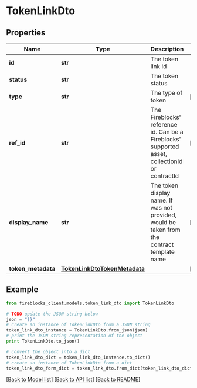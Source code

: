 # TokenLinkDto


## Properties

Name | Type | Description | Notes
------------ | ------------- | ------------- | -------------
**id** | **str** | The token link id | 
**status** | **str** | The token status | 
**type** | **str** | The type of token | [optional] 
**ref_id** | **str** | The Fireblocks&#39; reference id. Can be a Fireblocks&#39; supported asset, collectionId or contractId | [optional] 
**display_name** | **str** | The token display name. If was not provided, would be taken from the contract template name | [optional] 
**token_metadata** | [**TokenLinkDtoTokenMetadata**](TokenLinkDtoTokenMetadata.md) |  | [optional] 

## Example

```python
from fireblocks_client.models.token_link_dto import TokenLinkDto

# TODO update the JSON string below
json = "{}"
# create an instance of TokenLinkDto from a JSON string
token_link_dto_instance = TokenLinkDto.from_json(json)
# print the JSON string representation of the object
print TokenLinkDto.to_json()

# convert the object into a dict
token_link_dto_dict = token_link_dto_instance.to_dict()
# create an instance of TokenLinkDto from a dict
token_link_dto_form_dict = token_link_dto.from_dict(token_link_dto_dict)
```
[[Back to Model list]](../README.md#documentation-for-models) [[Back to API list]](../README.md#documentation-for-api-endpoints) [[Back to README]](../README.md)



